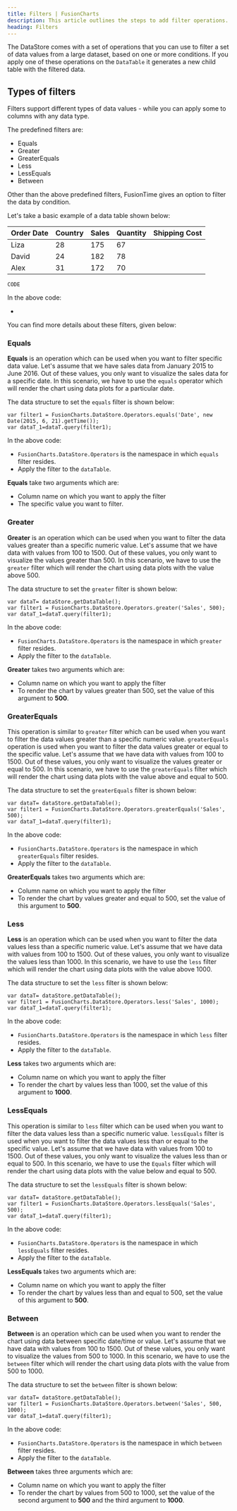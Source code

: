```yaml
---
title: Filters | FusionCharts
description: This article outlines the steps to add filter operations.
heading: Filters
---
```


The DataStore comes with a set of operations that you can use to filter a set of data values from a large dataset, based on one or more conditions. If you apply one of these operations on the `DataTable` it generates a new child table with the filtered data.

## Types of filters

Filters support different types of data values - while you can apply some to columns with any data type.

The predefined filters are:

* Equals
* Greater
* GreaterEquals
* Less
* LessEquals
* Between

Other than the above predefined filters, FusionTime gives an option to filter the data by condition.

Let's take a basic example of a data table shown below:

Order Date | Country | Sales | Quantity | Shipping Cost
---|---|---|---|--- 
Liza | 28 | 175 | 67
David | 24 | 182 | 78
Alex | 31 | 172 | 70


```
CODE
```

In the above code:

*

You can find more details about these filters, given below:

### Equals

**Equals** is an operation which can be used when you want to filter specific data value. Let's assume that we have sales data from January 2015 to June 2016. Out of these values, you only want to visualize the sales data for a specific date. In this scenario, we have to use the `equals` operator which will render the chart using data plots for a particular date.

The data structure to set the `equals` filter is shown below:

```
var filter1 = FusionCharts.DataStore.Operators.equals('Date', new Date(2015, 6, 21).getTime());
var dataT_1=dataT.query(filter1);
```

In the above code:

* `FusionCharts.DataStore.Operators` is the namespace in which `equals` filter resides.
* Apply the filter to the `dataTable`.

**Equals** take two arguments which are:

* Column name on which you want to apply the filter
* The specific value you want to filter.

### Greater

**Greater** is an operation which can be used when you want to filter the data values greater than a specific numeric value. Let's assume that we have data with values from 100 to 1500. Out of these values, you only want to visualize the values greater than 500. In this scenario, we have to use the `greater` filter which will render the chart using data plots with the value above 500.

The data structure to set the `greater` filter is shown below:

```
var dataT= dataStore.getDataTable();
var filter1 = FusionCharts.DataStore.Operators.greater('Sales', 500);
var dataT_1=dataT.query(filter1);
```

In the above code:

* `FusionCharts.DataStore.Operators` is the namespace in which `greater` filter resides.
* Apply the filter to the `dataTable`.

**Greater** takes two arguments which are:

* Column name on which you want to apply the filter
* To render the chart by values greater than 500, set the value of this argument to **500**.

### GreaterEquals

This operation is similar to `greater` filter which can be used when you want to filter the data values greater than a specific numeric value. `greaterEquals` operation is used when you want to filter the data values greater or equal to the specific value.  Let's assume that we have data with values from 100 to 1500. Out of these values, you only want to visualize the values greater or equal to 500. In this scenario, we have to use the `greaterEquals` filter which will render the chart using data plots with the value above and equal to 500.

The data structure to set the `greaterEquals` filter is shown below:

```
var dataT= dataStore.getDataTable();
var filter1 = FusionCharts.DataStore.Operators.greaterEquals('Sales', 500);
var dataT_1=dataT.query(filter1);
```

In the above code:

* `FusionCharts.DataStore.Operators` is the namespace in which `greaterEquals` filter resides.
* Apply the filter to the `dataTable`.

**GreaterEquals** takes two arguments which are:

* Column name on which you want to apply the filter
* To render the chart by values greater and equal to 500, set the value of this argument to **500**.

### Less

**Less** is an operation which can be used when you want to filter the data values less than a specific numeric value. Let's assume that we have data with values from 100 to 1500. Out of these values, you only want to visualize the values less than 1000. In this scenario, we have to use the `less` filter which will render the chart using data plots with the value above 1000.

The data structure to set the `less` filter is shown below:

```
var dataT= dataStore.getDataTable();
var filter1 = FusionCharts.DataStore.Operators.less('Sales', 1000);
var dataT_1=dataT.query(filter1);
```

In the above code:

* `FusionCharts.DataStore.Operators` is the namespace in which `less` filter resides.
* Apply the filter to the `dataTable`.

**Less** takes two arguments which are:

* Column name on which you want to apply the filter
* To render the chart by values less than 1000, set the value of this argument to **1000**.

### LessEquals

This operation is similar to `less` filter which can be used when you want to filter the data values less than a specific numeric value. `lessEquals` filter is used when you want to filter the data values less than or equal to the specific value.  Let's assume that we have data with values from 100 to 1500. Out of these values, you only want to visualize the values less than or equal to 500. In this scenario, we have to use the `Equals` filter which will render the chart using data plots with the value below and equal to 500.

The data structure to set the `lessEquals` filter is shown below:

```
var dataT= dataStore.getDataTable();
var filter1 = FusionCharts.DataStore.Operators.lessEquals('Sales', 500);
var dataT_1=dataT.query(filter1);
```

In the above code:

* `FusionCharts.DataStore.Operators` is the namespace in which `lessEquals` filter resides.
* Apply the filter to the `dataTable`.

**LessEquals** takes two arguments which are:

* Column name on which you want to apply the filter
* To render the chart by values less than and equal to 500, set the value of this argument to **500**.

### Between

**Between** is an operation which can be used when you want to render the chart using data between specific date/time or value. Let's assume that we have data with values from 100 to 1500. Out of these values, you only want to visualize the values from 500 to 1000. In this scenario, we have to use the `between` filter which will render the chart using data plots with the value from 500 to 1000.

The data structure to set the `between` filter is shown below:

```
var dataT= dataStore.getDataTable();
var filter1 = FusionCharts.DataStore.Operators.between('Sales', 500, 1000);
var dataT_1=dataT.query(filter1);
```

In the above code:

* `FusionCharts.DataStore.Operators` is the namespace in which `between` filter resides.
* Apply the filter to the `dataTable`.

**Between** takes three arguments which are:

* Column name on which you want to apply the filter
* To render the chart by values from 500 to 1000, set the value of the second argument to **500** and the third argument to **1000**.